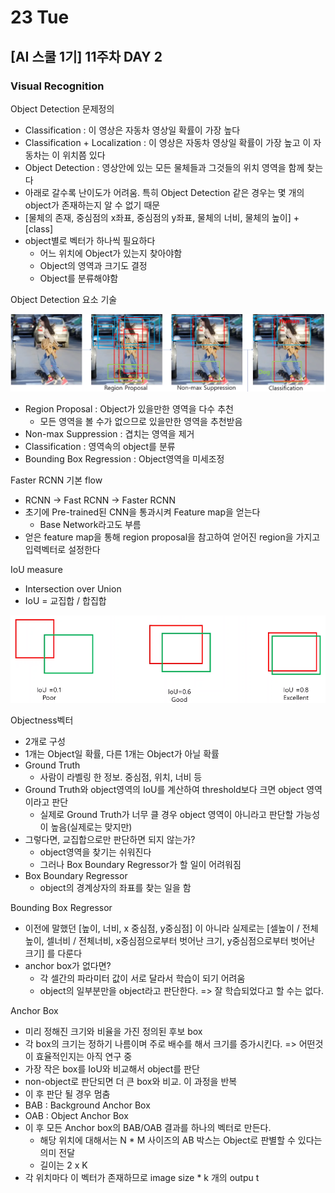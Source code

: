# 23 Tue

## \[AI 스쿨 1기\] 11주차 DAY 2

### Visual Recognition

Object Detection 문제정의

* Classification : 이 영상은 자동차 영상일 확률이 가장 높다
* Classification + Localization : 이 영상은 자동차 영상일 확률이 가장 높고 이 자동차는 이 위치쯤 있다
* Object Detection : 영상안에 있는 모든 물체들과 그것들의 위치 영역을 함께 찾는다
* 아래로 갈수록 난이도가 어려움. 특히 Object Detection 같은 경우는 몇 개의 object가 존재하는지 알 수 없기 때문
* \[물체의 존재, 중심점의 x좌표, 중심점의 y좌표, 물체의 너비, 물체의 높이\] + \[class\]
* object별로 벡터가 하나씩 필요하다
  * 어느 위치에 Object가 있는지 찾아야함
  * Object의 영역과 크기도 결정
  * Object를 분류해야함

Object Detection 요소 기술

![](../../.gitbook/assets/image%20%28272%29.png)

* Region Proposal : Object가 있을만한 영역을 다수 추천
  * 모든 영역을 볼 수가 없으므로 있을만한 영역을 추천받음
* Non-max Suppression : 겹치는 영역을 제거
* Classification : 영역속의 object를 분류
* Bounding Box Regression : Object영역을 미세조정

Faster RCNN 기본 flow

* RCNN -&gt; Fast RCNN -&gt; Faster RCNN
* 초기에 Pre-trained된 CNN을 통과시켜 Feature map을 얻는다
  * Base Network라고도 부름
* 얻은 feature map을 통해 region proposal을 참고하여 얻어진 region을 가지고 입력벡터로 설정한다

IoU measure

* Intersection over Union
* IoU = 교집합 / 합집합

![](../../.gitbook/assets/image%20%28271%29.png)

Objectness벡터

* 2개로 구성
* 1개는 Object일 확률, 다른 1개는 Object가 아닐 확률
* Ground Truth
  * 사람이 라벨링 한 정보. 중심점, 위치, 너비 등
* Ground Truth와 object영역의 IoU를 계산하여 threshold보다 크면 object 영역이라고 판단
  * 실제로 Ground Truth가 너무 클 경우 object 영역이 아니라고 판단할 가능성이 높음\(실제로는 맞지만\)
* 그렇다면, 교집합으로만 판단하면 되지 않는가?
  * object영역을 찾기는 쉬워진다
  * 그러나 Box Boundary Regressor가 할 일이 어려워짐
* Box Boundary Regressor
  * object의 경계상자의 좌표를 찾는 일을 함

Bounding Box Regressor

* 이전에 말했던 \[높이, 너비, x 중심점, y중심점\] 이 아니라 실제로는 \[셀높이 / 전체높이, 셀너비 / 전체너비, x중심점으로부터 벗어난 크기, y중심점으로부터 벗어난 크기\] 를 다룬다
* anchor box가 없다면?
  * 각 셀간의 파라미터 값이 서로 달라서 학습이 되기 어려움
  * object의 일부분만을 object라고 판단한다. =&gt; 잘 학습되었다고 할 수는 없다.

Anchor Box

* 미리 정해진 크기와 비율을 가진 정의된 후보 box
* 각 box의 크기는 정하기 나름이며 주로 배수를 해서 크기를 증가시킨다. =&gt; 어떤것이 효율적인지는 아직 연구 중
* 가장 작은 box를 IoU와 비교해서 object를 판단
* non-object로 판단되면 더 큰  box와 비교. 이 과정을 반복
* 이 후 판단 될 경우 멈춤
* BAB : Background Anchor Box
* OAB : Object Anchor Box
* 이 후 모든 Anchor box의 BAB/OAB 결과를 하나의 벡터로 만든다.
  * 해당 위치에 대해서는 N \* M 사이즈의 AB 박스는 Object로 판별할 수 있다는 의미 전달
  * 길이는 2 x K
* 각 위치마다 이 벡터가 존재하므로 image size \* k 개의 outpu t

 



